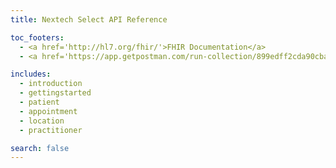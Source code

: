 ```yaml
---
title: Nextech Select API Reference

toc_footers:
  - <a href='http://hl7.org/fhir/'>FHIR Documentation</a>
  - <a href='https://app.getpostman.com/run-collection/899edff2cda90cba5159'>Run in Postman</a>

includes:
  - introduction
  - gettingstarted
  - patient
  - appointment
  - location
  - practitioner

search: false
---
```

